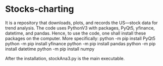 # Stocks-charting
It is a repository that downloads, plots, and records the US—stock data for trend analysis. The code uses PythonV3 with packages, PyQt5, yfinance, datetime, and pandas. Hence, to use the code, one shall install these packages on the computer. More specifically:
  python -m pip install PyQt5
  python -m pip install yfinance
  python -m pip install pandas
  python -m pip install datetime
  python -m pip install numpy

After the installation, stockAna3.py is the main executable.
